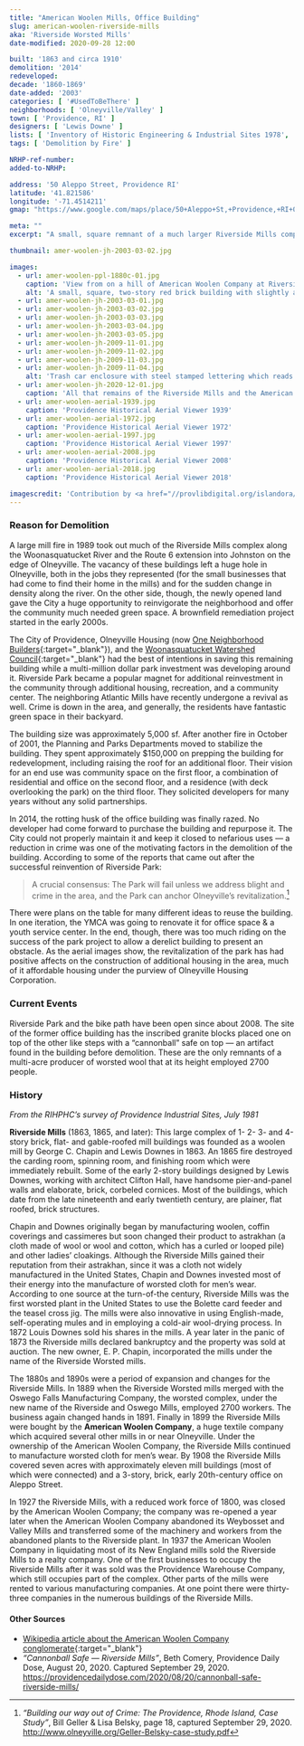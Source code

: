 ```yaml
---
title: "American Woolen Mills, Office Building"
slug: american-woolen-riverside-mills
aka: 'Riverside Worsted Mills'
date-modified: 2020-09-28 12:00

built: '1863 and circa 1910'
demolition: '2014'
redeveloped: 
decade: '1860-1869'
date-added: '2003'
categories: [ '#UsedToBeThere' ]
neighborhoods: [ 'Olneyville/Valley' ]
town: [ 'Providence, RI' ]
designers: [ 'Lewis Downe' ]
lists: [ 'Inventory of Historic Engineering & Industrial Sites 1978', 'Providence Industrial Sites 1981' ]
tags: [ 'Demolition by Fire' ]

NRHP-ref-number:
added-to-NRHP:

address: '50 Aleppo Street, Providence RI'
latitude: '41.821586'
longitude: '-71.4514211'
gmap: "https://www.google.com/maps/place/50+Aleppo+St,+Providence,+RI+02909/@41.821586,-71.4514211,18z/data=!4m5!3m4!1s0x89e44593e6d915ab:0xf984f77021851818!8m2!3d41.819811!4d-71.448181"

meta: ""
excerpt: "A small, square remnant of a much larger Riverside Mills complex remained as City property for almost 30 years before being torn down."

thumbnail: amer-woolen-jh-2003-03-02.jpg

images:
  - url: amer-woolen-ppl-1880c-01.jpg
    caption: 'View from on a hill of American Woolen Company at Riverside Mills and surrounding buildings. Rhode Island Photograph Collection, Providence Public Library'
    alt: 'A small, square, two-story red brick building with slightly arched lintels and granite sills. Two wide granite blocks on either side of the building have raised lettering spelling out “American Woolen Co.” and “Riverside Mills” on them. This was the last remaining building in a very large complex of mill structures.'
  - url: amer-woolen-jh-2003-03-01.jpg
  - url: amer-woolen-jh-2003-03-02.jpg
  - url: amer-woolen-jh-2003-03-03.jpg
  - url: amer-woolen-jh-2003-03-04.jpg
  - url: amer-woolen-jh-2003-03-05.jpg
  - url: amer-woolen-jh-2009-11-01.jpg
  - url: amer-woolen-jh-2009-11-02.jpg
  - url: amer-woolen-jh-2009-11-03.jpg
  - url: amer-woolen-jh-2009-11-04.jpg
    alt: 'Trash car enclosure with steel stamped lettering which reads “At the turn of the 20th century, eight thousand people, mostly immigrants, were employed by the five mills in Olneyville. For years the neighborhood had a reputation for labor radicalism. Striking workers won improved conditions and the highest manufacturing wages in the area.”'
  - url: amer-woolen-jh-2020-12-01.jpg
    caption: 'All that remains of the Riverside Mills and the American Woolen Company office building are the granite slabs bearing the lettering of these two place and a cannonball style safe that was found in the basement'
  - url: amer-woolen-aerial-1939.jpg
    caption: 'Providence Historical Aerial Viewer 1939'
  - url: amer-woolen-aerial-1972.jpg
    caption: 'Providence Historical Aerial Viewer 1972'
  - url: amer-woolen-aerial-1997.jpg
    caption: 'Providence Historical Aerial Viewer 1997'
  - url: amer-woolen-aerial-2008.jpg
    caption: 'Providence Historical Aerial Viewer 2008'
  - url: amer-woolen-aerial-2018.jpg
    caption: 'Providence Historical Aerial Viewer 2018'

imagescredit: 'Contribution by <a href="//provlibdigital.org/islandora/object/islandora%3A10971" target="_blank">Providence Public Library Digital Collection</a> and the Providence Historical Aerial Viewer'
---
```


### Reason for Demolition

A large mill fire in 1989 took out much of the Riverside Mills complex along the Woonasquatucket River and the Route 6 extension into Johnston on the edge of Olneyville. The vacancy of these buildings left a huge hole in Olneyville, both in the jobs they represented (for the small businesses that had come to find their home in the mills) and for the sudden change in density along the river. On the other side, though, the newly opened land gave the City a huge opportunity to reinvigorate the neighborhood and offer the community much needed green space. A brownfield remediation project started in the early 2000s. 

The City of Providence, Olneyville Housing (now [One Neighborhood Builders](//oneneighborhoodbuilders.org/){:target="_blank"}), and the [Woonasquatucket Watershed Council](//wrwc.org/){:target="_blank"} had the best of intentions in saving this remaining building while a multi-million dollar park investment was developing around it. Riverside Park became a popular magnet for additional reinvestment in the community through additional housing, recreation, and a community center. The neighboring Atlantic Mills have recently undergone a revival as well. Crime is down in the area, and generally, the residents have fantastic green space in their backyard. 

The building size was approximately 5,000 sf. After another fire in October of 2001, the Planning and Parks Departments moved to stabilize the building. They spent approximately $150,000 on prepping the building for redevelopment, including raising the roof for an additional floor. Their vision for an end use was community space on the first floor, a combination of residential and office on the second floor, and a residence (with deck overlooking the park) on the third floor. They solicited developers for many years without any solid partnerships. 

In 2014, the rotting husk of the office building was finally razed. No developer had come forward to purchase the building and repurpose it. The City could not properly maintain it and keep it closed to nefarious uses — a reduction in crime was one of the motivating factors in the demolition of the building. According to some of the reports that came out after the successful reinvention of Riverside Park:

> A crucial consensus: The Park will fail unless we address blight and crime in the area, and the Park can anchor Olneyville’s revitalization.[^1]

[^1]: _“Building our way out of Crime: The Providence, Rhode Island, Case Study”_, Bill Geller & Lisa Belsky, page 18, captured September 29, 2020. http://www.olneyville.org/Geller-Belsky-case-study.pdf

There were plans on the table for many different ideas to reuse the building. In one iteration, the YMCA was going to renovate it for office space & a youth service center. In the end, though, there was too much riding on the success of the park project to allow a derelict building to present an obstacle. As the aerial images show, the revitalization of the park has had positive affects on the construction of additional housing in the area, much of it affordable housing under the purview of Olneyville Housing Corporation. 


### Current Events

Riverside Park and the bike path have been open since about 2008. The site of the former office building has the inscribed granite blocks placed one on top of the other like steps with a “cannonball” safe on top — an artifact found in the building before demolition. These are the only remnants of a multi-acre producer of worsted wool that at its height employed 2700 people. 


### History

_From the RIHPHC’s survey of Providence Industrial Sites, July 1981_

**Riverside Mills** (1863, 1865, and later): This large complex of 1- 2- 3- and 4-story brick, flat- and gable-roofed mill buildings was founded as a woolen mill by George C. Chapin and Lewis Downes in 1863. An 1865 fire destroyed the carding room, spinning room, and finishing room which were immediately rebuilt. Some of the early 2-story buildings designed by Lewis Downes, working with architect Clifton Hall, have handsome pier-and-panel walls and elaborate, brick, corbeled cornices. Most of the buildings, which date from the late nineteenth and early twentieth century, are plainer, flat roofed, brick structures.

Chapin and Downes originally began by manufacturing woolen, coffin coverings and cassimeres but soon changed their product to astrakhan (a cloth made of wool or wool and cotton, which has a curled or looped pile) and other ladies’ cloakings. Although the Riverside Mills gained their reputation from their astrakhan, since it was a cloth not widely manufactured in the United States, Chapin and Downes invested most of their energy into the manufacture of worsted cloth for men’s wear. According to one source at the turn-of-the century, Riverside Mills was the first worsted plant in the United States to use the Bolette card feeder and the teasel cross jig. The mills were also innovative in using English-made, self-operating mules and in employing a cold-air wool-drying process. In 1872 Louis Downes sold his shares in the mills. A year later in the panic of 1873 the Riverside mills declared bankruptcy and the property was sold at auction. The new owner, E. P. Chapin, incorporated the mills under the name of the Riverside Worsted mills.

The 1880s and 1890s were a period of expansion and changes for the Riverside Mills. In 1889 when the Riverside Worsted mills merged with the Oswego Falls Manufacturing Company, the worsted complex, under the new name of the Riverside and Oswego Mills, employed 2700 workers. The business again changed hands in 1891. Finally in 1899 the Riverside Mills were bought by the **American Woolen Company**, a huge textile company which acquired several other mills in or near Olneyville. Under the ownership of the American Woolen Company, the Riverside Mills continued to manufacture worsted cloth for men’s wear. By 1908 the Riverside Mills covered seven acres with approximately eleven mill buildings (most of which were connected) and a 3-story, brick, early 20th-century office on Aleppo Street.

In 1927 the Riverside Mills, with a reduced work force of 1800, was closed by the American Woolen Company; the company was re-opened a year later when the American Woolen Company abandoned its Weybosset and Valley Mills and transferred some of the machinery and workers from the abandoned plants to the Riverside plant. In 1937 the American Woolen Company in liquidating most of its New England mills sold the Riverside Mills to a realty company. One of the first businesses to occupy the Riverside Mills after it was sold was the Providence Warehouse Company, which still occupies part of the complex. Other parts of the mills were rented to various manufacturing companies. At one point there were thirty-three companies in the numerous buildings of the Riverside Mills.

#### Other Sources

+ [Wikipedia article about the American Woolen Company conglomerate](//en.wikipedia.org/wiki/American_Woolen_Company){:target="_blank"}
+ _“Cannonball Safe — Riverside Mills”_, Beth Comery, Providence Daily Dose, August 20, 2020. Captured September 29, 2020. https://providencedailydose.com/2020/08/20/cannonball-safe-riverside-mills/
